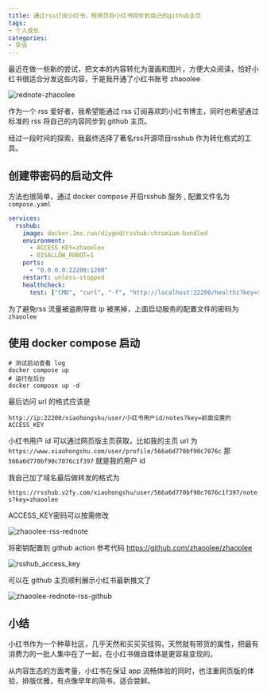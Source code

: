```yaml
---
title: 通过rss订阅小红书，程序员将小红书同步到自己的github主页
tags:
- 个人成长
categories:
- 杂谈
---
```




最近在做一些新的尝试，把文本的内容转化为漫画和图片，方便大众阅读，恰好小红书很适合分发这些内容，于是我开通了小红书账号 zhaoolee

![rednote-zhaoolee](https://cdn.fangyuanxiaozhan.com/assets/1755319854472AW8yTSpN.png)



作为一个 rss 爱好者，我希望能通过 rss 订阅喜欢的小红书博主，同时也希望通过标准的 rss 将自己的内容同步到 github 主页。



经过一段时间的探索，我最终选择了著名rss开源项目rsshub 作为转化格式的工具。


## 创建带密码的启动文件

方法也很简单，通过 docker compose 开启rsshub 服务 , 配置文件名为 `compose.yaml` 


```compose.yaml
services:
  rsshub:
    image: docker.1ms.run/diygod/rsshub:chromium-bundled
    environment:
      - ACCESS_KEY=zhaoolee
      - DISALLOW_ROBOT=1
    ports:
      - "0.0.0.0:22200:1200"
    restart: unless-stopped
    healthcheck:
      test: ["CMD", "curl", "-f", "http://localhost:22200/healthz?key=${ACCESS_KEY}"]
```

为了避免rss 流量被盗刷导致 ip 被黑掉，上面启动服务的配置文件的密码为`zhaoolee` 

## 使用 docker compose 启动

```
# 测试启动查看 log
docker compose up
# 运行在后台
docker compose up -d
```

最后访问 url 的格式应该是 

`http://ip:22200/xiaohongshu/user/小红书用户id/notes?key=前面设置的ACCESS_KEY`



小红书用户 id 可以通过网页版主页获取，比如我的主页 url 为 `https://www.xiaohongshu.com/user/profile/566a6d770bf90c7076c` 那 `566a6d770bf90c7076c1f397` 就是我的用户 id



我自己加了域名最后做转发的格式为

`https://rsshub.v2fy.com/xiaohongshu/user/566a6d770bf90c7076c1f397/notes?key=zhaoolee`

ACCESS_KEY密码可以按需修改

![zhaoolee-rss-rednote](https://cdn.fangyuanxiaozhan.com/assets/1755326226865KmhTDSfE.png)

将密钥配置到 github action 参考代码 https://github.com/zhaoolee/zhaoolee

![rsshub_access_key](https://cdn.fangyuanxiaozhan.com/assets/1755326439815SJRbi5H2.png)

可以在 github 主页顺利展示小红书最新推文了

![zhaoolee-rednote-rss-github](https://cdn.fangyuanxiaozhan.com/assets/1755326401337zW7m3QTK.png)

## 小结

小红书作为一个种草社区，几乎天然和买买买挂钩，天然就有带货的属性，把最有消费力的一批人集中在了一起，在小红书做自媒体是更容易变现的。



从内容生态的方面考量，小红书在保证 app 流畅体验的同时，也注重网页版的体验，排版优雅，有点像早年的简书，适合尝鲜。
